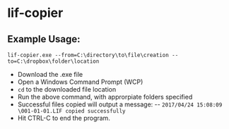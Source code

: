 # lif-copier

## Example Usage:
`lif-copier.exe --from=C:\directory\to\file\creation --to=C:\dropbox\folder\location`

- Download the .exe file
- Open a Windows Command Prompt (WCP)
- `cd` to the downloaded file location
- Run the above command, with approrpiate folders specified
- Successful files copied will output a message: 
-- `2017/04/24 15:08:09 \001-01-01.LIF copied successfully`
- Hit CTRL-C to end the program.
